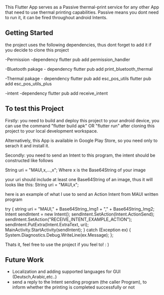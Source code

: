 This Flutter App serves as a Passive thermal-print service for any other App that need to use thermal printing capabilities.
Passive means you dont need to run it, it can be fired throughout android Intents.

## Getting Started

the project uses the following dependencies, thus dont forget to add it if you decide to clone this project

-Permission -dependency
flutter pub add permission_handler

-Bluetooth pakage - dependency
flutter pub add print_bluetooth_thermal

-Thermal pakage - dependency
flutter pub add esc_pos_utils
flutter pub add esc_pos_utils_plus

-intent -dependency
flutter pub add receive_intent

## To test this Project
Firstly: you need to build and deploy this project to your android device, you can use the command
"flutter build apk" OR "flutter run" after cloning this project to your local development workspace.

Alternatively, this App is available in Google Play Store, so you need only to serach it and install it.

Secondly: you need to send an Intent to this program, the intent should be constructed like follows

String uri = "MAUI,x,...,x";
Where x is the Base64String of your image

your uri should include at least one Base64String  of an image, thus it will looks like this: 
String uri = "MAUI,x";

here is an example of what I use to send an Action Intent from MAUI written program


try
{
    string uri = "MAUI," + Base64String_Img1 + "," + Base64String_Img2;
    Intent sendIntent = new Intent();
    sendIntent.SetAction(Intent.ActionSend);
    sendIntent.SetAction("RECEIVE_INTENT_EXAMPLE_ACTION");
    sendIntent.PutExtra(Intent.ExtraText, uri);
    MainActivity.StartActivity(sendIntent);
}
catch (Exception ex)
{
    System.Diagnostics.Debug.WriteLine(ex.Message);
};

Thats it, feel free to use the project if you feel to! : )

## Future Work
- Localization and adding supported languages for GUI (Deutsch,Arabic,etc..)
- send a reply to the Intent sending program (the caller Program), to inform whether the printing is completed successfully or not 